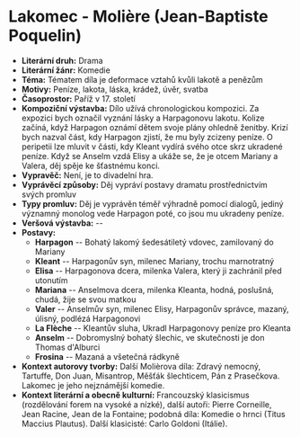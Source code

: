 # Lakomec - Molière (Jean-Baptiste Poquelin)
- **Literární druh:** Drama
- **Literární žánr:** Komedie
- **Téma:** Tématem díla je deformace vztahů kvůli lakotě a penězům
- **Motivy:** Peníze, lakota, láska, krádež, úvěr, svatba
- **Časoprostor:** Paříž v 17. století
- **Kompoziční výstavba:** Dílo užívá chronologickou kompozici. Za expozici bych označil vyznání lásky a Harpagonovu lakotu. Kolize začíná, když Harpagon oznámí dětem svoje plány ohledně ženitby. Krizí bych nazval část, kdy Harpagon zjistí, že mu byly zcizeny peníze. O peripetii lze mluvit v části, kdy Kleant vydírá svého otce skrz ukradené peníze. Když se Anselm vzdá Elisy a ukáže se, že je otcem Mariany a Valera, děj spěje ke šťastnému konci.
- **Vypravěč:** Není, je to divadelní hra.
- **Vyprávěcí způsoby:** Děj vypráví postavy dramatu prostřednictvím svých promluv
- **Typy promluv:** Děj je vyprávěn téměř výhradně pomocí dialogů, jediný významný monolog vede Harpagon poté, co jsou mu ukradeny peníze.
- **Veršová výstavba:** --
- **Postavy:**
  - **Harpagon** -- Bohatý lakomý šedesátiletý vdovec, zamilovaný do Mariany
  - **Kleant** -- Harpagonův syn, milenec Mariany, trochu marnotratný
  - **Elisa** -- Harpagonova dcera, milenka Valera, který ji zachránil před utonutím
  - **Mariana** -- Anselmova dcera, milenka Kleanta, hodná, poslušná, chudá, žije se svou matkou
  - **Valer** -- Anselmův syn, milenec Elisy, Harpagonův správce, mazaný, úlisný, podlézá Harpagonovi
  - **La Flèche** -- Kleantův sluha, Ukradl Harpagonovy peníze pro Kleanta
  - **Anselm** -- Dobromyslný bohatý šlechic, ve skutečnosti je don Thomas d'Alburci
  - **Frosina** -- Mazaná a všetečná rádkyně
- **Kontext autorovy tvorby:** Další Molièrova díla: Zdravý nemocný, Tartuffe, Don Juan, Misantrop, Měšťák šlechticem, Pán z Prasečkova. Lakomec je jeho nejznámější komedie.
- **Kontext literární a obecně kulturní:** Francouzský klasicismus (rozdělování forem na vysoké a nízké), další autoři: Pierre Corneille, Jean Racine, Jean de la Fontaine; podobná díla: Komedie o hrnci (Titus Maccius Plautus). Další klasicisté: Carlo Goldoni (Itálie).
